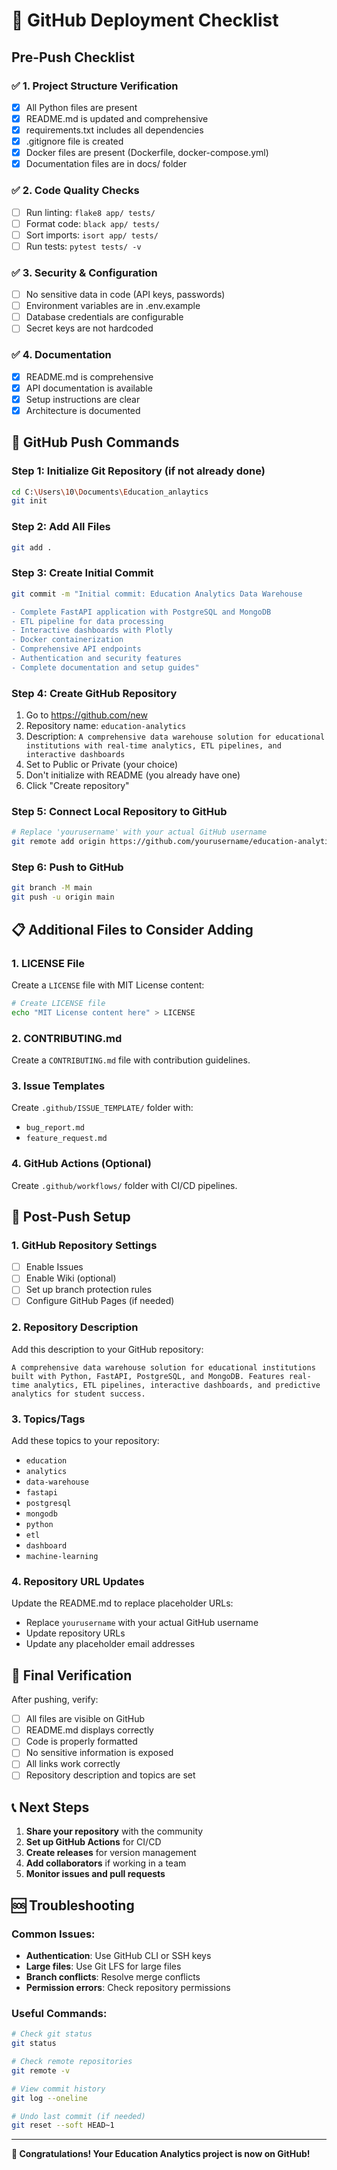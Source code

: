 # 🚀 GitHub Deployment Checklist

## Pre-Push Checklist

### ✅ 1. Project Structure Verification
- [x] All Python files are present
- [x] README.md is updated and comprehensive
- [x] requirements.txt includes all dependencies
- [x] .gitignore file is created
- [x] Docker files are present (Dockerfile, docker-compose.yml)
- [x] Documentation files are in docs/ folder

### ✅ 2. Code Quality Checks
- [ ] Run linting: `flake8 app/ tests/`
- [ ] Format code: `black app/ tests/`
- [ ] Sort imports: `isort app/ tests/`
- [ ] Run tests: `pytest tests/ -v`

### ✅ 3. Security & Configuration
- [ ] No sensitive data in code (API keys, passwords)
- [ ] Environment variables are in .env.example
- [ ] Database credentials are configurable
- [ ] Secret keys are not hardcoded

### ✅ 4. Documentation
- [x] README.md is comprehensive
- [x] API documentation is available
- [x] Setup instructions are clear
- [x] Architecture is documented

## 🚀 GitHub Push Commands

### Step 1: Initialize Git Repository (if not already done)
```bash
cd C:\Users\10\Documents\Education_anlaytics
git init
```

### Step 2: Add All Files
```bash
git add .
```

### Step 3: Create Initial Commit
```bash
git commit -m "Initial commit: Education Analytics Data Warehouse

- Complete FastAPI application with PostgreSQL and MongoDB
- ETL pipeline for data processing
- Interactive dashboards with Plotly
- Docker containerization
- Comprehensive API endpoints
- Authentication and security features
- Complete documentation and setup guides"
```

### Step 4: Create GitHub Repository
1. Go to https://github.com/new
2. Repository name: `education-analytics`
3. Description: `A comprehensive data warehouse solution for educational institutions with real-time analytics, ETL pipelines, and interactive dashboards`
4. Set to Public or Private (your choice)
5. Don't initialize with README (you already have one)
6. Click "Create repository"

### Step 5: Connect Local Repository to GitHub
```bash
# Replace 'yourusername' with your actual GitHub username
git remote add origin https://github.com/yourusername/education-analytics.git
```

### Step 6: Push to GitHub
```bash
git branch -M main
git push -u origin main
```

## 📋 Additional Files to Consider Adding

### 1. LICENSE File
Create a `LICENSE` file with MIT License content:

```bash
# Create LICENSE file
echo "MIT License content here" > LICENSE
```

### 2. CONTRIBUTING.md
Create a `CONTRIBUTING.md` file with contribution guidelines.

### 3. Issue Templates
Create `.github/ISSUE_TEMPLATE/` folder with:
- `bug_report.md`
- `feature_request.md`

### 4. GitHub Actions (Optional)
Create `.github/workflows/` folder with CI/CD pipelines.

## 🔧 Post-Push Setup

### 1. GitHub Repository Settings
- [ ] Enable Issues
- [ ] Enable Wiki (optional)
- [ ] Set up branch protection rules
- [ ] Configure GitHub Pages (if needed)

### 2. Repository Description
Add this description to your GitHub repository:
```
A comprehensive data warehouse solution for educational institutions built with Python, FastAPI, PostgreSQL, and MongoDB. Features real-time analytics, ETL pipelines, interactive dashboards, and predictive analytics for student success.
```

### 3. Topics/Tags
Add these topics to your repository:
- `education`
- `analytics`
- `data-warehouse`
- `fastapi`
- `postgresql`
- `mongodb`
- `python`
- `etl`
- `dashboard`
- `machine-learning`

### 4. Repository URL Updates
Update the README.md to replace placeholder URLs:
- Replace `yourusername` with your actual GitHub username
- Update repository URLs
- Update any placeholder email addresses

## 🎯 Final Verification

After pushing, verify:
- [ ] All files are visible on GitHub
- [ ] README.md displays correctly
- [ ] Code is properly formatted
- [ ] No sensitive information is exposed
- [ ] All links work correctly
- [ ] Repository description and topics are set

## 📞 Next Steps

1. **Share your repository** with the community
2. **Set up GitHub Actions** for CI/CD
3. **Create releases** for version management
4. **Add collaborators** if working in a team
5. **Monitor issues and pull requests**

## 🆘 Troubleshooting

### Common Issues:
- **Authentication**: Use GitHub CLI or SSH keys
- **Large files**: Use Git LFS for large files
- **Branch conflicts**: Resolve merge conflicts
- **Permission errors**: Check repository permissions

### Useful Commands:
```bash
# Check git status
git status

# Check remote repositories
git remote -v

# View commit history
git log --oneline

# Undo last commit (if needed)
git reset --soft HEAD~1
```

---

**🎉 Congratulations! Your Education Analytics project is now on GitHub!**
